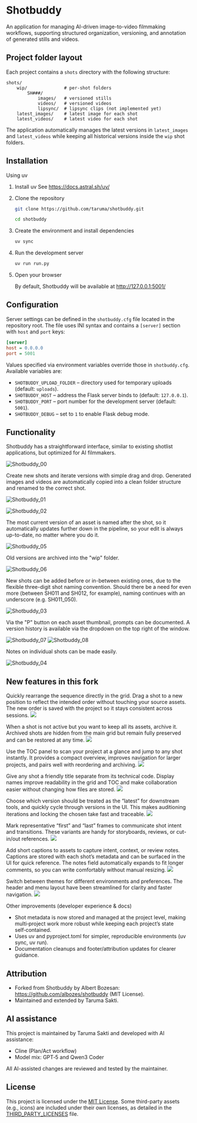 # Shotbuddy
An application for managing AI-driven image-to-video filmmaking workflows, supporting structured organization, versioning, and annotation of generated stills and videos.

## Project folder layout

Each project contains a `shots` directory with the following structure:

```
shots/
    wip/              # per-shot folders
        SH###/
            images/   # versioned stills
            videos/   # versioned videos
            lipsync/  # lipsync clips (not implemented yet)
    latest_images/    # latest image for each shot
    latest_videos/    # latest video for each shot
```

The application automatically manages the latest versions in `latest_images` and `latest_videos` while keeping all historical versions inside the `wip` shot folders.

## Installation

Using uv

1. Install uv
   See https://docs.astral.sh/uv/

2. Clone the repository

   ```bash
   git clone https://github.com/taruma/shotbuddy.git
   ```
   ```bash
   cd shotbuddy
   ```

3. Create the environment and install dependencies

   ```bash
   uv sync
   ```

4. Run the development server

   ```bash
   uv run run.py
   ```

5. Open your browser

   By default, Shotbuddy will be available at http://127.0.0.1:5001/

## Configuration

Server settings can be defined in the `shotbuddy.cfg` file located in the
repository root. The file uses INI syntax and contains a `[server]` section with
`host` and `port` keys:

```ini
[server]
host = 0.0.0.0
port = 5001
```

Values specified via environment variables override those in `shotbuddy.cfg`.
Available variables are:

- `SHOTBUDDY_UPLOAD_FOLDER` – directory used for temporary uploads (default:
  `uploads`).
- `SHOTBUDDY_HOST` – address the Flask server binds to (default: `127.0.0.1`).
- `SHOTBUDDY_PORT` – port number for the development server (default: `5001`).
- `SHOTBUDDY_DEBUG` – set to `1` to enable Flask debug mode.

## Functionality
Shotbuddy has a straightforward interface, similar to existing shotlist applications, but optimized for AI filmmakers.

![Shotbuddy_00](https://github.com/user-attachments/assets/d5b00bff-a698-4f55-a3ea-d16192e9e8df)

Create new shots and iterate versions with simple drag and drop. Generated images and videos are automatically copied into a clean folder structure and renamed to the correct shot.

![Shotbuddy_01](https://github.com/user-attachments/assets/adffec41-d2fe-4ca8-b45f-35257a411a3b)

![Shotbuddy_02](https://github.com/user-attachments/assets/e35bc530-cb3b-4a76-a8ab-ca5fda5cf1a9)

The most current version of an asset is named after the shot, so it automatically updates further down in the pipeline, so your edit is always up-to-date, no matter where you do it.

![Shotbuddy_05](https://github.com/user-attachments/assets/8cbbb9cb-8842-4182-a3d4-59cfd0fa45b6)

Old versions are archived into the "wip" folder.

![Shotbuddy_06](https://github.com/user-attachments/assets/1b5f9f52-873b-42ce-9bd1-79976c994691)

New shots can be added before or in-between existing ones, due to the flexible three-digit shot naming convention. Should there be a need for even more (between SH011 and SH012, for example), naming continues with an underscore (e.g. SH011_050).

![Shotbuddy_03](https://github.com/user-attachments/assets/8201d548-8086-4956-9464-ba2f2343b43a)

Via the "P" button on each asset thumbnail, prompts can be documented. A version history is available via the dropdown on the top right of the window.

![Shotbuddy_07](https://github.com/user-attachments/assets/6acd7aaa-c611-47a4-b1c8-6b73f6ae8b12)
![Shotbuddy_08](https://github.com/user-attachments/assets/cf0a4e45-734f-4491-b457-766613ca5132)

Notes on individual shots can be made easily.

![Shotbuddy_04](https://github.com/user-attachments/assets/7567416e-3f4b-42d0-888c-b8296b261616)

## New features in this fork

Quickly rearrange the sequence directly in the grid. Drag a shot to a new position to reflect the intended order without touching your source assets. The new order is saved with the project so it stays consistent across sessions.
![](/images/demo-sb-reorder-shots.gif)

When a shot is not active but you want to keep all its assets, archive it. Archived shots are hidden from the main grid but remain fully preserved and can be restored at any time.
![](/images/demo-sb-archive-shot.gif)

Use the TOC panel to scan your project at a glance and jump to any shot instantly. It provides a compact overview, improves navigation for larger projects, and pairs well with reordering and archiving.
![](/images/demo-sb-toc-panel.gif)

Give any shot a friendly title separate from its technical code. Display names improve readability in the grid and TOC and make collaboration easier without changing how files are stored.
![](/images/demo-sb-display-name.gif)

Choose which version should be treated as the “latest” for downstream tools, and quickly cycle through versions in the UI. This makes auditioning iterations and locking the chosen take fast and traceable.
![](/images/demo-sb-version-promotion.gif)

Mark representative “first” and “last” frames to communicate shot intent and transitions. These variants are handy for storyboards, reviews, or cut-in/out references.
![](/images/demo-sb-first-last-variants.gif)

Add short captions to assets to capture intent, context, or review notes. Captions are stored with each shot’s metadata and can be surfaced in the UI for quick reference. The notes field automatically expands to fit longer comments, so you can write comfortably without manual resizing.
![](/images/demo-sb-notes-autoresize.gif)

Switch between themes for different environments and preferences. The header and menu layout have been streamlined for clarity and faster navigation.
![](/images/demo-sb-light-theme.gif)

Other improvements (developer experience & docs)
- Shot metadata is now stored and managed at the project level, making multi‑project work more robust while keeping each project’s state self‑contained.
- Uses uv and pyproject.toml for simpler, reproducible environments (uv sync, uv run).
- Documentation cleanups and footer/attribution updates for clearer guidance.

## Attribution
- Forked from Shotbuddy by Albert Bozesan: https://github.com/albozes/shotbuddy (MIT License).
- Maintained and extended by Taruma Sakti.

## AI assistance
This project is maintained by Taruma Sakti and developed with AI assistance:
- Cline (Plan/Act workflow)
- Model mix: GPT‑5 and Qwen3 Coder

All AI-assisted changes are reviewed and tested by the maintainer.

## License
This project is licensed under the [MIT License](./LICENSE.txt).
Some third-party assets (e.g., icons) are included under their own licenses, as detailed in the [THIRD_PARTY_LICENSES](./THIRD_PARTY_LICENSES.md) file.

